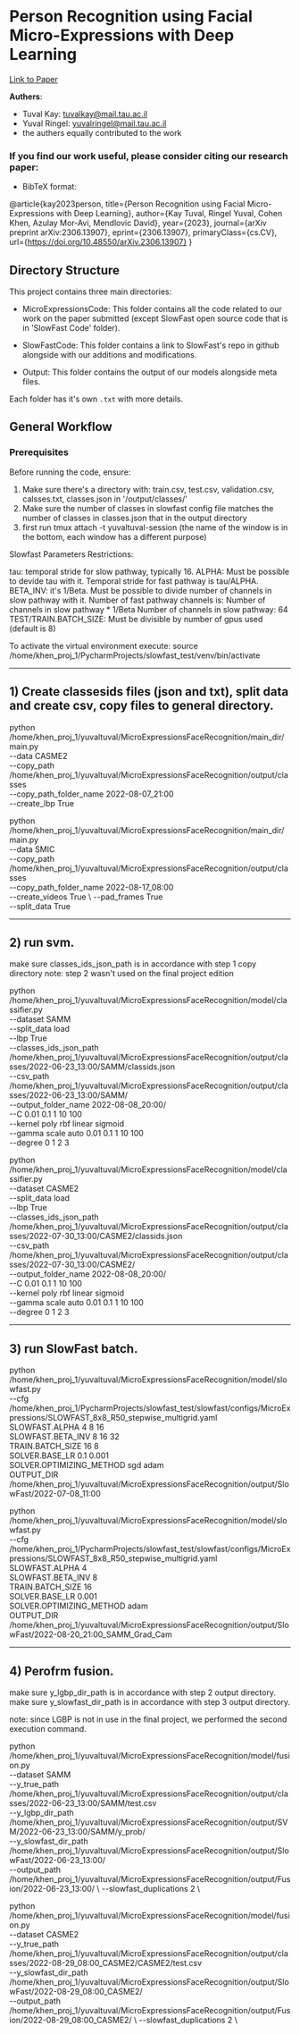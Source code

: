 # Person Recognition using Facial Micro-Expressions with Deep Learning
[Link to Paper](https://arxiv.org/abs/2306.13907)

**Authers**:
- Tuval Kay: [tuvalkay@mail.tau.ac.il](mailto:tuvalkay@mail.tau.ac.il)
- Yuval Ringel: [yuvalringel@mail.tau.ac.il](mailto:yuvalringel@mail.tau.ac.il)
- the authers equally contributed to the work 

### If you find our work useful, please consider citing our research paper:
 - BibTeX format:

@article{kay2023person,
  title={Person Recognition using Facial Micro-Expressions with Deep Learning},
  author={Kay Tuval, Ringel Yuval, Cohen Khen, Azulay Mor-Avi, Mendlovic David},
  year={2023},
  journal={arXiv preprint arXiv:2306.13907},
  eprint={2306.13907},
  primaryClass={cs.CV},
  url={https://doi.org/10.48550/arXiv.2306.13907}
}


## Directory Structure
This project contains three main directories:
	
- MicroExpressionsCode:
	This folder contains all the code related to our work on the paper submitted (except SlowFast open source code that is in 'SlowFast Code' folder).
	
- SlowFastCode:
	This folder contains a link to SlowFast's repo in github alongside with our additions and modifications.

- Output:
	This folder contains the output of our models alongside meta files.
	
	
Each folder has it's own `.txt` with more details.



## General Workflow
### Prerequisites
Before running the code, ensure:

1) Make sure there's a directory with: train.csv, test.csv, validation.csv, calsses.txt, classes.json in '/output/classes/'
2) Make sure the number of classes in slowfast config file matches the number of classes in classes.json that in the output directory
3) first run tmux attach -t yuvaltuval-session (the name of the window is in the bottom, each window has a different purpose)

Slowfast Parameters Restrictions:

tau: temporal stride for slow pathway, typically 16.
ALPHA: Must be possible to devide tau with it.
        Temporal stride for fast pathway is tau/ALPHA. 
BETA_INV: it's 1/Beta. Must be possible to divide number of channels in slow pathway with it.
          Number of fast pathway channels is: Number of channels in slow pathway * 1/Beta
Number of channels in slow pathway: 64
TEST/TRAIN.BATCH_SIZE: Must be divisible by number of gpus used (default is 8)


To activate the virtual environment execute: 
source /home/khen_proj_1/PycharmProjects/slowfast_test/venv/bin/activate

----------------------------------------------------
## 1) Create classesids files (json and txt), split data and create csv, copy files to general directory.


python /home/khen_proj_1/yuvaltuval/MicroExpressionsFaceRecognition/main_dir/main.py \
--data CASME2 \
--copy_path /home/khen_proj_1/yuvaltuval/MicroExpressionsFaceRecognition/output/classes \
--copy_path_folder_name 2022-08-07_21:00 \
--create_lbp True

python /home/khen_proj_1/yuvaltuval/MicroExpressionsFaceRecognition/main_dir/main.py \
--data SMIC \
--copy_path /home/khen_proj_1/yuvaltuval/MicroExpressionsFaceRecognition/output/classes \
--copy_path_folder_name 2022-08-17_08:00 \
--create_videos True \ 
--pad_frames True \
--split_data True



----------------------------------------------------
## 2) run svm. 
make sure classes_ids_json_path is in accordance with step 1 copy directory
note: step 2 wasn't used on the final project edition


python /home/khen_proj_1/yuvaltuval/MicroExpressionsFaceRecognition/model/classifier.py \
--dataset SAMM \
--split_data load \
--lbp True \
--classes_ids_json_path /home/khen_proj_1/yuvaltuval/MicroExpressionsFaceRecognition/output/classes/2022-06-23_13:00/SAMM/classids.json \
--csv_path /home/khen_proj_1/yuvaltuval/MicroExpressionsFaceRecognition/output/classes/2022-06-23_13:00/SAMM/ \
--output_folder_name 2022-08-08_20:00/ \
--C 0.01 0.1 1 10 100 \
--kernel poly rbf linear sigmoid \
--gamma scale auto 0.01 0.1 1 10 100 \
--degree 0 1 2 3


python /home/khen_proj_1/yuvaltuval/MicroExpressionsFaceRecognition/model/classifier.py \
--dataset CASME2 \
--split_data load \
--lbp True \
--classes_ids_json_path /home/khen_proj_1/yuvaltuval/MicroExpressionsFaceRecognition/output/classes/2022-07-30_13:00/CASME2/classids.json \
--csv_path /home/khen_proj_1/yuvaltuval/MicroExpressionsFaceRecognition/output/classes/2022-07-30_13:00/CASME2/ \
--output_folder_name 2022-08-08_20:00/ \
--C 0.01 0.1 1 10 100 \
--kernel poly rbf linear sigmoid \
--gamma scale auto 0.01 0.1 1 10 100 \
--degree 0 1 2 3



----------------------------------------------------
## 3) run SlowFast batch.


python /home/khen_proj_1/yuvaltuval/MicroExpressionsFaceRecognition/model/slowfast.py \
--cfg /home/khen_proj_1/PycharmProjects/slowfast_test/slowfast/configs/MicroExpressions/SLOWFAST_8x8_R50_stepwise_multigrid.yaml \
SLOWFAST.ALPHA 4 8 16 \
SLOWFAST.BETA_INV 8 16 32 \
TRAIN.BATCH_SIZE 16 8 \
SOLVER.BASE_LR 0.1 0.001 \
SOLVER.OPTIMIZING_METHOD sgd adam \
OUTPUT_DIR /home/khen_proj_1/yuvaltuval/MicroExpressionsFaceRecognition/output/SlowFast/2022-07-08_11:00



python /home/khen_proj_1/yuvaltuval/MicroExpressionsFaceRecognition/model/slowfast.py \
--cfg /home/khen_proj_1/PycharmProjects/slowfast_test/slowfast/configs/MicroExpressions/SLOWFAST_8x8_R50_stepwise_multigrid.yaml \
SLOWFAST.ALPHA 4 \
SLOWFAST.BETA_INV 8 \
TRAIN.BATCH_SIZE 16 \
SOLVER.BASE_LR 0.001 \
SOLVER.OPTIMIZING_METHOD adam \
OUTPUT_DIR /home/khen_proj_1/yuvaltuval/MicroExpressionsFaceRecognition/output/SlowFast/2022-08-20_21:00_SAMM_Grad_Cam


----------------------------------------------------
## 4) Perofrm fusion.
make sure y_lgbp_dir_path is in accordance with step 2 output directory.
make sure y_slowfast_dir_path is in accordance with step 3 output directory.

note: since LGBP is not in use in the final project, we performed the second execution command.


python /home/khen_proj_1/yuvaltuval/MicroExpressionsFaceRecognition/model/fusion.py \
--dataset SAMM \
--y_true_path /home/khen_proj_1/yuvaltuval/MicroExpressionsFaceRecognition/output/classes/2022-06-23_13:00/SAMM/test.csv \
--y_lgbp_dir_path /home/khen_proj_1/yuvaltuval/MicroExpressionsFaceRecognition/output/SVM/2022-06-23_13:00/SAMM/y_prob/ \
--y_slowfast_dir_path /home/khen_proj_1/yuvaltuval/MicroExpressionsFaceRecognition/output/SlowFast/2022-06-23_13:00/ \
--output_path /home/khen_proj_1/yuvaltuval/MicroExpressionsFaceRecognition/output/Fusion/2022-06-23_13:00/ \ 
--slowfast_duplications 2 \ 


python /home/khen_proj_1/yuvaltuval/MicroExpressionsFaceRecognition/model/fusion.py \
--dataset CASME2 \
--y_true_path /home/khen_proj_1/yuvaltuval/MicroExpressionsFaceRecognition/output/classes/2022-08-29_08:00_CASME2/CASME2/test.csv \
--y_slowfast_dir_path /home/khen_proj_1/yuvaltuval/MicroExpressionsFaceRecognition/output/SlowFast/2022-08-29_08:00_CASME2/ \
--output_path /home/khen_proj_1/yuvaltuval/MicroExpressionsFaceRecognition/output/Fusion/2022-08-29_08:00_CASME2/ \ 
--slowfast_duplications 2 \ 
